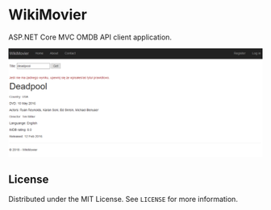 # WikiMovier
ASP.NET Core MVC OMDB API client application.

![](https://raw.githubusercontent.com/Arek123113/WikiMovier/master/WikiMovier/repo%20img/deadpool.png "WikiMovier layout")

## License

Distributed under the MIT License. See `LICENSE` for more information.
